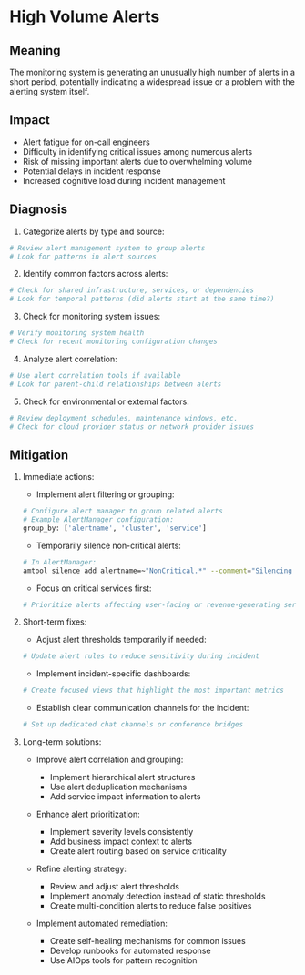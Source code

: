 # High Volume Alerts

## Meaning
The monitoring system is generating an unusually high number of alerts in a short period, potentially indicating a widespread issue or a problem with the alerting system itself.

## Impact
- Alert fatigue for on-call engineers
- Difficulty in identifying critical issues among numerous alerts
- Risk of missing important alerts due to overwhelming volume
- Potential delays in incident response
- Increased cognitive load during incident management

## Diagnosis
1. Categorize alerts by type and source:
```bash
# Review alert management system to group alerts
# Look for patterns in alert sources
```

2. Identify common factors across alerts:
```bash
# Check for shared infrastructure, services, or dependencies
# Look for temporal patterns (did alerts start at the same time?)
```

3. Check for monitoring system issues:
```bash
# Verify monitoring system health
# Check for recent monitoring configuration changes
```

4. Analyze alert correlation:
```bash
# Use alert correlation tools if available
# Look for parent-child relationships between alerts
```

5. Check for environmental or external factors:
```bash
# Review deployment schedules, maintenance windows, etc.
# Check for cloud provider status or network provider issues
```

## Mitigation
1. Immediate actions:
   - Implement alert filtering or grouping:
   ```bash
   # Configure alert manager to group related alerts
   # Example AlertManager configuration:
   group_by: ['alertname', 'cluster', 'service']
   ```
   
   - Temporarily silence non-critical alerts:
   ```bash
   # In AlertManager:
   amtool silence add alertname=~"NonCritical.*" --comment="Silencing during incident triage" --duration=2h
   ```
   
   - Focus on critical services first:
   ```bash
   # Prioritize alerts affecting user-facing or revenue-generating services
   ```

2. Short-term fixes:
   - Adjust alert thresholds temporarily if needed:
   ```bash
   # Update alert rules to reduce sensitivity during incident
   ```
   
   - Implement incident-specific dashboards:
   ```bash
   # Create focused views that highlight the most important metrics
   ```
   
   - Establish clear communication channels for the incident:
   ```bash
   # Set up dedicated chat channels or conference bridges
   ```

3. Long-term solutions:
   - Improve alert correlation and grouping:
     - Implement hierarchical alert structures
     - Use alert deduplication mechanisms
     - Add service impact information to alerts
   
   - Enhance alert prioritization:
     - Implement severity levels consistently
     - Add business impact context to alerts
     - Create alert routing based on service criticality
   
   - Refine alerting strategy:
     - Review and adjust alert thresholds
     - Implement anomaly detection instead of static thresholds
     - Create multi-condition alerts to reduce false positives
   
   - Implement automated remediation:
     - Create self-healing mechanisms for common issues
     - Develop runbooks for automated response
     - Use AIOps tools for pattern recognition